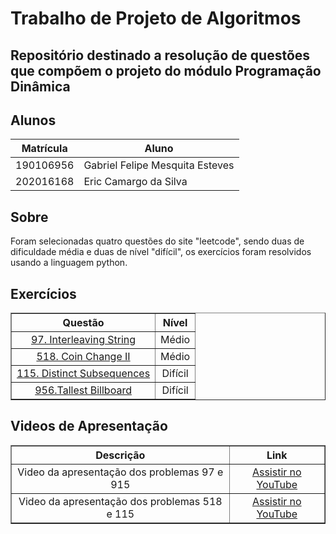 
# Trabalho de Projeto de Algoritmos

## Repositório destinado a resolução de questões que compõem o projeto do módulo Programação Dinâmica

## Alunos
|Matrícula | Aluno |
| -- | -- |
| 190106956  |  Gabriel Felipe Mesquita Esteves |
| 202016168  |  Eric Camargo da Silva |

## Sobre 
Foram selecionadas quatro questões do site "leetcode", sendo duas de dificuldade média
e duas de nível "difícil", os exercícios foram resolvidos usando a linguagem python.

## Exercícios

<table border="1" style="width: 100%; text-align: center;">
    <thead>
        <tr>
            <th>Questão</th>
            <th>Nível</th>
        </tr>
    </thead>
    <tbody>
        <tr>
            <td><a href=https://leetcode.com/problems/interleaving-string/description/" target="_blank">97. Interleaving String</a></td>
            <td>Médio</td>
        </tr>
        <tr>
            <td><a href="https://leetcode.com/problems/coin-change-ii/description/" target="_blank">518. Coin Change II</a></td>
            <td>Médio</td>
        </tr>
        <tr>
            <td><a href= https://leetcode.com/problems/distinct-subsequences/description/" target="_blank">115. Distinct Subsequences</a></td>
            <td>Difícil</td>
        </tr>
        <tr>
            <td><a href=https://leetcode.com/problems/tallest-billboard/description/" target="_blank">956.Tallest Billboard</a></td>
            <td>Difícil</td>
        </tr>
    </tbody>
</table>


## Videos de Apresentação

<table border="1" style="width: 100%; text-align: center;">
    <thead>
        <tr>
            <th>Descrição</th>
            <th>Link</th>
        </tr>
    </thead>
    <tbody>
        <tr>
            <td>Video da apresentação dos problemas 97 e 915  </td>
            <td><a href="https://www.youtube.com/watch?v=mDPUidAO5Cw">Assistir no YouTube</a></td>
        </tr>
        <tr>
            <td>Video da apresentação dos problemas 518 e 115  </td>
            <td><a href="https://youtu.be/tztVWbNK9Tg">Assistir no YouTube</a></td>
        </tr>
    </tbody>
</table>


